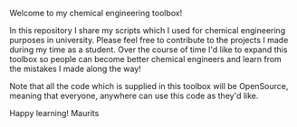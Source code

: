Welcome to my chemical engineering toolbox!

In this repository I share my scripts which I used for chemical engineering purposes in university.
Please feel free to contribute to the projects I made during my time as a student.
Over the course of time I'd like to expand this toolbox so people can become better chemical engineers and learn from the mistakes I made along the way!

Note that all the code which is supplied in this toolbox will be OpenSource, meaning that everyone, anywhere can use this code as they'd like.

Happy learning!
Maurits